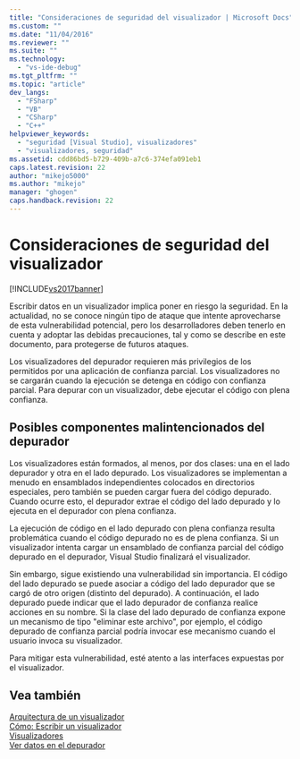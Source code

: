 ```yaml
---
title: "Consideraciones de seguridad del visualizador | Microsoft Docs"
ms.custom: ""
ms.date: "11/04/2016"
ms.reviewer: ""
ms.suite: ""
ms.technology: 
  - "vs-ide-debug"
ms.tgt_pltfrm: ""
ms.topic: "article"
dev_langs: 
  - "FSharp"
  - "VB"
  - "CSharp"
  - "C++"
helpviewer_keywords: 
  - "seguridad [Visual Studio], visualizadores"
  - "visualizadores, seguridad"
ms.assetid: cdd86bd5-b729-409b-a7c6-374efa091eb1
caps.latest.revision: 22
author: "mikejo5000"
ms.author: "mikejo"
manager: "ghogen"
caps.handback.revision: 22
---
```

# Consideraciones de seguridad del visualizador
[!INCLUDE[vs2017banner](../code-quality/includes/vs2017banner.md)]

Escribir datos en un visualizador implica poner en riesgo la seguridad.  En la actualidad, no se conoce ningún tipo de ataque que intente aprovecharse de esta vulnerabilidad potencial, pero los desarrolladores deben tenerlo en cuenta y adoptar las debidas precauciones, tal y como se describe en este documento, para protegerse de futuros ataques.  
  
 Los visualizadores del depurador requieren más privilegios de los permitidos por una aplicación de confianza parcial.  Los visualizadores no se cargarán cuando la ejecución se detenga en código con confianza parcial.  Para depurar con un visualizador, debe ejecutar el código con plena confianza.  
  
## Posibles componentes malintencionados del depurador  
 Los visualizadores están formados, al menos, por dos clases: una en el lado depurador y otra en el lado depurado.  Los visualizadores se implementan a menudo en ensamblados independientes colocados en directorios especiales, pero también se pueden cargar fuera del código depurado.  Cuando ocurre esto, el depurador extrae el código del lado depurado y lo ejecuta en el depurador con plena confianza.  
  
 La ejecución de código en el lado depurado con plena confianza resulta problemática cuando el código depurado no es de plena confianza.  Si un visualizador intenta cargar un ensamblado de confianza parcial del código depurado en el depurador, Visual Studio finalizará el visualizador.  
  
 Sin embargo, sigue existiendo una vulnerabilidad sin importancia.  El código del lado depurado se puede asociar a código del lado depurador que se cargó de otro origen \(distinto del depurado\).  A continuación, el lado depurado puede indicar que el lado depurador de confianza realice acciones en su nombre.  Si la clase del lado depurado de confianza expone un mecanismo de tipo "eliminar este archivo", por ejemplo, el código depurado de confianza parcial podría invocar ese mecanismo cuando el usuario invoca su visualizador.  
  
 Para mitigar esta vulnerabilidad, esté atento a las interfaces expuestas por el visualizador.  
  
## Vea también  
 [Arquitectura de un visualizador](../debugger/visualizer-architecture.md)   
 [Cómo: Escribir un visualizador](../debugger/how-to-write-a-visualizer.md)   
 [Visualizadores](../debugger/create-custom-visualizers-of-data.md)   
 [Ver datos en el depurador](../debugger/viewing-data-in-the-debugger.md)